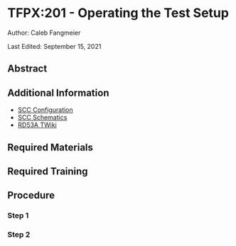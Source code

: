 # TFPX:201 - Operating the Test Setup

Author: Caleb Fangmeier

Last Edited: September 15, 2021

## Abstract

## Additional Information

  - [SCC Configuration](https://github.com/nebraska-silicon-lab/Lab-Instructions/blob/master/sop/TFPX/201_materials/RD53A_SCC_Configuration.pdf)
  - [SCC Schematics](https://github.com/nebraska-silicon-lab/Lab-Instructions/blob/master/sop/TFPX/201_materials/RD53A_SCC_Rev1.0.pdf)
  - [RD53A TWiki](https://twiki.cern.ch/twiki/bin/viewauth/RD53/RD53ATesting)

## Required Materials


## Required Training

## Procedure

### Step 1

### Step 2
